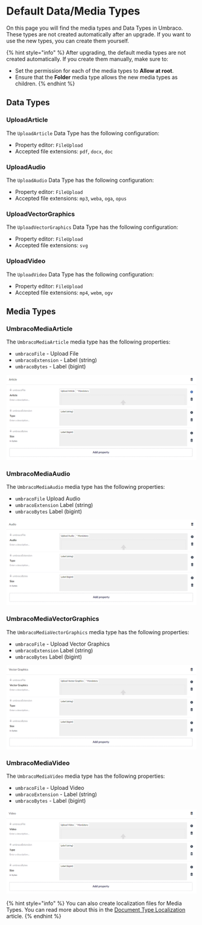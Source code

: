 # Default Data/Media Types

On this page you will find the media types and Data Types in Umbraco. These types are not created automatically after an upgrade. If you want to use the new types, you can create them yourself.

{% hint style="info" %}
After upgrading, the default media types are not created automatically. If you create them manually, make sure to:
* Set the permission for each of the media types to **Allow at root**.
* Ensure that the **Folder** media type allows the new media types as children.
{% endhint %}

## Data Types

### UploadArticle

The `UploadArticle` Data Type has the following configuration:

* Property editor: `FileUpload`
* Accepted file extensions: `pdf`, `docx`, `doc`

### UploadAudio

The `UploadAudio` Data Type has the following configuration:

* Property editor: `FileUpload`
* Accepted file extensions: `mp3`, `weba`, `oga`, `opus`

### UploadVectorGraphics

The `UploadVectorGraphics` Data Type has the following configuration:

* Property editor: `FileUpload`
* Accepted file extensions: `svg`

### UploadVideo

The `UploadVideo` Data Type has the following configuration:

* Property editor: `FileUpload`
* Accepted file extensions: `mp4`, `webm`, `ogv`

## Media Types

### UmbracoMediaArticle

The `UmbracoMediaArticle` media type has the following properties:

* `umbracoFile` - Upload File
* `umbracoExtension` - Label (string)
* `umbracoBytes` - Label (bigint)

![MediaArticle](../../../../../10/umbraco-cms/fundamentals/data/creating-media/images/umbraco-media-article-media-type.png)

### UmbracoMediaAudio

The `UmbracoMediaAudio` media type has the following properties:

* `umbracoFile` Upload Audio
* `umbracoExtension` Label (string)
* `umbracoBytes` Label (bigint)

![MediaAudio](../../../../../10/umbraco-cms/fundamentals/data/creating-media/images/umbraco-media-audio-media-type.png)

### UmbracoMediaVectorGraphics

The `UmbracoMediaVectorGraphics` media type has the following properties:

* `umbracoFile` - Upload Vector Graphics
* `umbracoExtension` Label (string)
* `umbracoBytes` Label (bigint)

![MediaVectorGraphics](../../../../../10/umbraco-cms/fundamentals/data/creating-media/images/umbraco-media-vector-graphicsmedia-type.png)

### UmbracoMediaVideo

The `UmbracoMediaVideo` media type has the following properties:

* `umbracoFile` - Upload Video
* `umbracoExtension` - Label (string)
* `umbracoBytes` - Label (bigint)

![MediaVideo](../../../../../10/umbraco-cms/fundamentals/data/creating-media/images/umbraco-media-video-media-type.png)

{% hint style="info" %}
You can also create localization files for Media Types. You can read more about this in the [Document Type Localization](../defining-content/document-type-localization.md) article.
{% endhint %}
